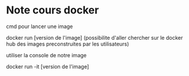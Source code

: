 # Note cours docker #

cmd pour lancer une image 

docker run [version de l'image]  (possibilite d'aller chercher sur le docker hub des images preconstruites par les utilisateurs)


utiliser la console de notre image 

docker run -it [version de l'image]
